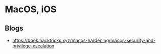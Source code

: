 # MacOS, iOS #

## Blogs ##
* https://book.hacktricks.xyz/macos-hardening/macos-security-and-privilege-escalation